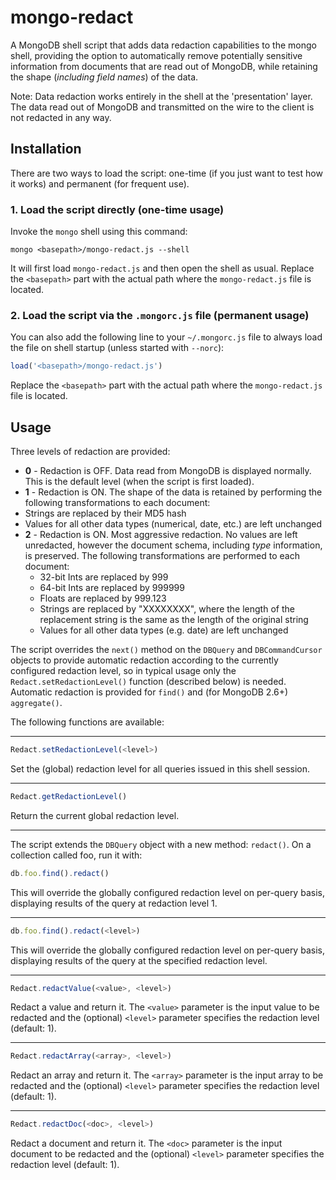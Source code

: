 # mongo-redact
A MongoDB shell script that adds data redaction capabilities to the mongo shell, providing the option to automatically remove potentially sensitive information from documents that are read out of MongoDB, while retaining the shape (_including field names_) of the data.

Note: Data redaction works entirely in the shell at the 'presentation' layer.  The data read out of MongoDB and transmitted on the wire to the client is not redacted in any way.

## Installation
There are two ways to load the script: one-time (if you just want to test how it works) and permanent (for frequent use).

### 1. Load the script directly (one-time usage)

Invoke the `mongo` shell using this command:

```
mongo <basepath>/mongo-redact.js --shell
```

It will first load `mongo-redact.js` and then open the shell as usual. Replace the `<basepath>` part with the actual path where the `mongo-redact.js` file is located.

### 2. Load the script via the `.mongorc.js` file (permanent usage)

You can also add the following line to your `~/.mongorc.js` file to always load the file on shell startup (unless started with `--norc`):

```javascript
load('<basepath>/mongo-redact.js')
```

Replace the `<basepath>` part with the actual path where the `mongo-redact.js` file is located.

## Usage

Three levels of redaction are provided:
- **0** - Redaction is OFF. Data read from MongoDB is displayed normally. This is the default level (when the script is first loaded).
- **1** - Redaction is ON.  The shape of the data is retained by performing the following transformations to each document:
 - Strings are replaced by their MD5 hash
 - Values for all other data types (numerical, date, etc.) are left unchanged
- **2** - Redaction is ON.  Most aggressive redaction.  No values are left unredacted, however the document schema, including _type_ information, is preserved.  The following transformations are performed to each document:
  - 32-bit Ints are replaced by 999
  - 64-bit Ints are replaced by 999999
  - Floats are replaced by 999.123
  - Strings are replaced by "XXXXXXXX", where the length of the replacement string is the same as the length of the original string
  - Values for all other data types (e.g. date) are left unchanged

The script overrides the `next()` method on the `DBQuery` and `DBCommandCursor` objects to provide automatic redaction according to the currently configured redaction level, so in typical usage only the `Redact.setRedactionLevel()` function (described below) is needed.  Automatic redaction is provided for `find()` and (for MongoDB 2.6+) `aggregate()`.

The following functions are available:

---
```javascript
Redact.setRedactionLevel(<level>)
```
Set the (global) redaction level for all queries issued in this shell session.

---
```javascript
Redact.getRedactionLevel()
```
Return the current global redaction level.

---
The script extends the `DBQuery` object with a new method: `redact()`. On a collection called foo, run it with:

```javascript
db.foo.find().redact()
```

This will override the globally configured redaction level on per-query basis, displaying results of the query at redaction level 1.

---
```javascript
db.foo.find().redact(<level>)
```

This will override the globally configured redaction level on per-query basis, displaying results of the query at the specified redaction level.

---
```javascript
Redact.redactValue(<value>, <level>)
```

Redact a value and return it. The `<value>` parameter is the input value to be redacted and the (optional) `<level>` parameter specifies the redaction level (default: 1).

---
```javascript
Redact.redactArray(<array>, <level>)
```

Redact an array and return it. The `<array>` parameter is the input array to be redacted and the (optional) `<level>` parameter specifies the redaction level (default: 1).

---
```javascript
Redact.redactDoc(<doc>, <level>)
```

Redact a document and return it. The `<doc>` parameter is the input document to be redacted and the (optional) `<level>` parameter specifies the redaction level (default: 1).

